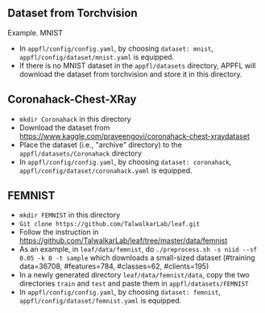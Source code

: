 ## Dataset from Torchvision
Example. MNIST
- In ```appfl/config/config.yaml```, by choosing ```dataset: mnist```, ```appfl/config/dataset/mnist.yaml``` is equipped.
- If there is no MNIST dataset in the ```appfl/datasets``` directory, APPFL will download the dataset from torchvision and store it in this directory. 

## Coronahack-Chest-XRay  
- ```mkdir Coronahack``` in this directory
- Download the dataset from https://www.kaggle.com/praveengovi/coronahack-chest-xraydataset
- Place the dataset (i.e., "archive" directory) to the ```appfl/datasets/Coronahack``` directory
- In ```appfl/config/config.yaml```, by choosing ```dataset: coronahack```, ```appfl/config/dataset/coronahack.yaml``` is equipped.

## FEMNIST 
- ```mkdir FEMNIST``` in this directory
- ```Git clone https://github.com/TalwalkarLab/leaf.git```
- Follow the instruction in https://github.com/TalwalkarLab/leaf/tree/master/data/femnist
- As an example, in ```leaf/data/femnist```, do ```./preprocess.sh -s niid --sf 0.05 -k 0 -t sample``` which downloads a small-sized dataset (#training data=36708, #features=784, #classes=62, #clients=195)
- In a newly generated directory ```leaf/data/femnist/data```, copy the two directories ```train``` and ```test``` and paste them in ```appfl/datasets/FEMNIST```
- In ```appfl/config/config.yaml```, by choosing ```dataset: femnist```, ```appfl/config/dataset/femnist.yaml``` is equipped.
